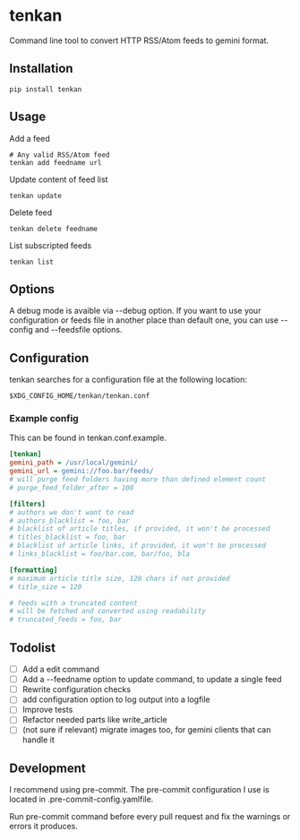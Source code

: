 # tenkan

Command line tool to convert HTTP RSS/Atom feeds to gemini format.

## Installation
```shell script
pip install tenkan
```

## Usage

Add a feed
```shell script
# Any valid RSS/Atom feed
tenkan add feedname url
```

Update content of feed list
```shell script
tenkan update
```

Delete feed
```shell script
tenkan delete feedname
```

List subscripted feeds
```shell script
tenkan list
```
## Options
A debug mode is avaible via --debug option.
If you want to use your configuration or feeds file in another place than default one, you can use --config and --feedsfile options.


## Configuration
tenkan searches for a configuration file at the following location:

`$XDG_CONFIG_HOME/tenkan/tenkan.conf`

### Example config
This can be found in tenkan.conf.example.

```ini
[tenkan]
gemini_path = /usr/local/gemini/
gemini_url = gemini://foo.bar/feeds/
# will purge feed folders having more than defined element count
# purge_feed_folder_after = 100

[filters]
# authors we don't want to read
# authors_blacklist = foo, bar
# blacklist of article titles, if provided, it won't be processed
# titles_blacklist = foo, bar
# blacklist of article links, if provided, it won't be processed
# links_blacklist = foo/bar.com, bar/foo, bla

[formatting]
# maximum article title size, 120 chars if not provided
# title_size = 120

# feeds with a truncated content
# will be fetched and converted using readability
# truncated_feeds = foo, bar
```

## Todolist
- [ ] Add a edit command
- [ ] Add a --feedname option to update command, to update a single feed
- [ ] Rewrite configuration checks
- [ ] add configuration option to log output into a logfile
- [ ] Improve tests
- [ ] Refactor needed parts like write_article
- [ ] (not sure if relevant) migrate images too, for gemini clients that can handle it

## Development
I recommend using pre-commit. The pre-commit configuration I use is located in .pre-commit-config.yamlfile.

Run pre-commit command before every pull request and fix the warnings or errors it produces.
